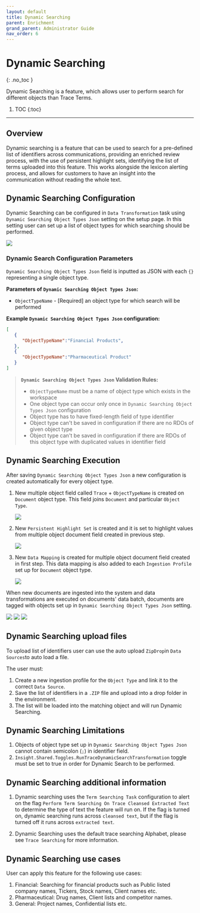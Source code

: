 ```yaml
---
layout: default
title: Dynamic Searching
parent: Enrichment
grand_parent: Administrator Guide
nav_order: 6
---
```

# Dynamic Searching
{: .no_toc }

Dynamic Searching is a feature, which allows user to perform search for different objects than Trace Terms.

1. TOC
{:toc}

---
## Overview 

Dynamic searching is a feature that can be used to search for a pre-defined list of identifiers across communications, providing an enriched review process,  with the use of persistent highlight sets, identifying the list of terms uploaded into this feature.  This works alongside the lexicon alerting process, and allows for customers to have an insight into the communication without reading the whole text.

## Dynamic Searching Configuration

Dynamic Searching can be configured in `Data Transformation` task using `Dynamic Searching Object Types Json` setting on the setup page. In this setting user can set up a list of object types for which searching should be performed. 

  ![](media/dynamic_searching/DynamicSearchingConfigurationSetup.PNG)

### Dynamic Search Configuration Parameters

`Dynamic Searching Object Types Json` field is inputted as JSON with each `{}` representing a single object type.

**Parameters of `Dynamic Searching Object Types Json`:**
- `ObjectTypeName` - [Required] an object type for which search will be performed

**Example `Dynamic Searching Object Types Json` configuration:**
```json
[
   {
      "ObjectTypeName":"Financial Products",
   },
   {
      "ObjectTypeName":"Pharmaceutical Product"
   }
]
```

> **`Dynamic Searching Object Types Json` Validation Rules:**
>
> - `ObjectTypeName` must be a name of object type which exists in the workspace
> - One object type can occur only once in `Dynamic Searching Object Types Json` configuration
> - Object type has to have fixed-length field of type identifier
> - Object type can't be saved in configuration if there are no RDOs of given object type
> - Object type can't be saved in configuration if there are RDOs of this object type with duplicated values in identifier field

## Dynamic Searching Execution

After saving `Dynamic Searching Object Types Json` a new configuration is created automatically for every object type.
1) New multiple object field called `Trace` + `ObjectTypeName` is created on `Document` object type. This field joins `Document` and particular `Object Type`.

    ![](media/dynamic_searching/DynamicSearching_MultipleObjectDocumentField.PNG)

2) New `Persistent Highlight Set` is created and it is set to highlight values from multiple object document field created in previous step.

    ![](media/dynamic_searching/DynamicSearching_NewPersistentHighlightSet.PNG)

3) New `Data Mapping` is created for multiple object document field created in first step. This data mapping is also added to each `Ingestion Profile` set up for `Document` object type.

    ![](media/dynamic_searching/DynamicSearching_NewDataMapping.PNG)

When new documents are ingested into the system and data transformations are executed on documents' data batch, documents are tagged with objects set up in `Dynamic Searching Object Types Json` setting.

![](media/dynamic_searching/DynamicSearching_DocumentView.PNG)
![](media/dynamic_searching/DynamicSearching_HighlightedDocument.PNG)
![](media/dynamic_searching/DynamicSearching_FinancialProductsView.PNG)

## Dynamic Searching upload files

To upload list of identifiers user can use the auto upload `ZipDrop`in `Data Sources`to auto load a file. 

The user must:

1. Create a new ingestion profile for the `Object Type` and link it to the correct `Data Source`.
2. Save the list of identifiers in a `.ZIP` file and upload into a drop folder in the environment. 
3. The list will be loaded into the matching object and will run Dynamic Searching.

## Dynamic Searching Limitations

1) Objects of object type set up in `Dynamic Searching Object Types Json` cannot contain semicolon (`;`) in identifier field.
2) `Insight.Shared.Toggles.RunTraceDynamicSearchTransformation` toggle must be set to true in order for Dynamic Search to be performed.

## **Dynamic Searching additional information**

1. Dynamic searching uses the `Term Searching Task` configuration to alert on the flag `Perform Term Searching On Trace Cleansed Extracted Text` to determine the type of text the feature will run on. If the flag is turned on, dynamic searching runs across `cleansed text`, but if the flag is turned off it runs across `extracted text`.

2. Dynamic Searching uses the default trace searching Alphabet, please see `Trace Searching` for more information.

   ## 

## **Dynamic Searching use cases**

User can apply this feature for the following use cases:

1. Financial: Searching for financial products such as Public listed company names, Tickers, Stock names, Client names etc. 
2. Pharmaceutical: Drug names, Client lists and competitor names.
3. General: Project names, Confidential lists etc. 
